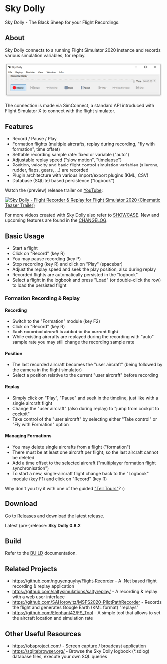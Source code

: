 # Sky Dolly
Sky Dolly - The Black Sheep for your Flight Recordings.

## About
Sky Dolly connects to a running Flight Simulator 2020 instance and records various simulation variables, for replay.

![Sky Dolly v0.8.0](./img/SkyDolly-v0.8.0.png)

The connection is made via SimConnect, a standard API introduced with Flight Simulator X to connect with the flight simulator.

## Features
* Record / Pause / Play
* Formation flights (multiple aircrafts, replay during recording, "fly with formation", time offset)
* Settable recording sample rate: fixed or variable ("auto")
* Adjustable replay speed ("slow motion", "timelapse")
* Position, velocity and basic flight control simulation variables (ailerons, rudder, flaps, gears, ...) are recorded
* Plugin architecture with various import/export plugins (KML, CSV)
* Database (SQLite) based persistence ("logbook")

Watch the (preview) release trailer on [YouTube](https://www.youtube.com/watch?v=_n4qRtm78_I):

[![Sky Dolly - Flight Recorder & Replay for Flight Simulator 2020 (Cinematic Teaser Trailer)](https://img.youtube.com/vi/_n4qRtm78_I/0.jpg)](https://www.youtube.com/watch?v=_n4qRtm78_I "Sky Dolly - Flight Recorder & Replay for Flight Simulator 2020 (Cinematic Teaser Trailer)")

For more videos created with Sky Dolly also refer to [SHOWCASE](SHOWCASE.md). New and upcoming features are found in the [CHANGELOG](CHANGELOG.md).

## Basic Usage

* Start a flight
* Click on "Record" (key R)
* You may pause recording (key P)
* Stop recording (key R) and click on "Play" (spacebar)
* Adjust the replay speed and seek the play position, also during replay
* Recorded flights are automatically persisted in the "logbook"
* Select a flight in the logbook and press "Load" (or double-click the row) to load the persisted flight

### Formation Recording & Replay

#### Recording

* Switch to the "Formation" module (key F2)
* Click on "Record" (key R)
* Each recorded aircraft is added to the current flight
* While existing aircrafts are replayed during the recording with "auto" sample rate you may still change the recording sample rate 

#### Position

* The last recorded aircraft becomes the "user aircraft" (being followed by the camera in the flight simulator)
* Select a position relative to the current "user aircraft" before recording

#### Replay

* Simply click on "Play", "Pause" and seek in the timeline, just like with a single aircraft flight
* Change the "user aircraft" (also during replay) to "jump from cockpit to cockpit"
* Take control of the "user aircraft" by selecting either "Take control" or "Fly with Formation" option

#### Managing Formations

* You may delete single aircrafts from a flight ("formation")
* There must be at least one aircraft per flight, so the last aircraft cannot be deleted
* Add a time offset to the selected aircraft ("multiplayer formation flight synchronisation")
* To start a new, single-aircraft flight change back to the "Logbook" module (key F1) and click on "Record" (key R)

Why don't you try it with one of the guided ["Tell Tours"](https://github.com/till213/Tell-Tours)? :)

## Download

Go to [Releases](https://github.com/till213/SkyDolly/releases) and download the latest release.

Latest (pre-)release: **Sky Dolly 0.8.2**

## Build

Refer to the [BUILD](BUILD.md) documentation.

## Related Projects

* https://github.com/nguyenquyhy/Flight-Recorder - A .Net based flight recording & replay application
* https://github.com/saltysimulations/saltyreplay/ - A recording & replay with a web user interface
* https://github.com/SAHorowitz/MSFS2020-PilotPathRecorder - Records the flight and generates Google Earth (KML format) "replays"
* https://github.com/Elephant42/FS_Tool - A simple tool that allows to set the aircraft location and simulation rate

## Other Useful Resources

* https://obsproject.com/ - Screen capture / broadcast application
* https://sqlitebrowser.org/ - Browse the Sky Dolly logbook (*.sdlog) database files, execute your own SQL queries
